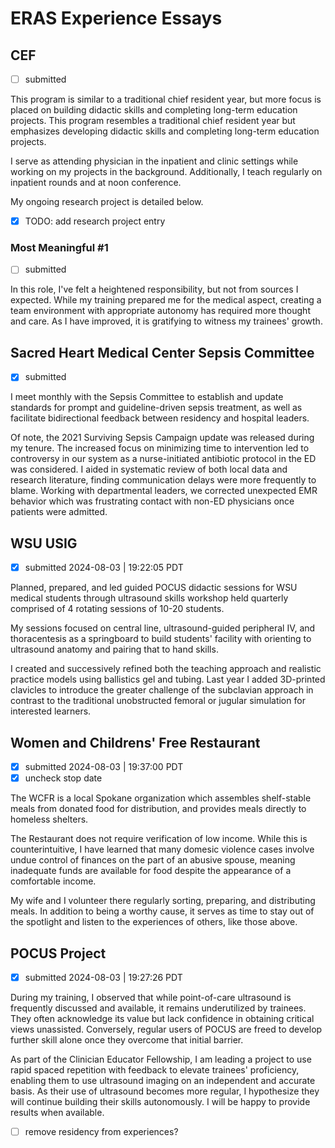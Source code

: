 # ERAS Experience Essays

## CEF

- [ ] submitted

This program is similar to a traditional chief resident year, but more focus is placed on building didactic skills and completing long-term education projects. This program resembles a traditional chief resident year but emphasizes developing didactic skills and completing long-term education projects.

I serve as attending physician in the inpatient and clinic settings while working on my projects in the background. Additionally, I teach regularly on inpatient rounds and at noon conference.

My ongoing research project is detailed below.

- [x] TODO: add research project entry

### Most Meaningful #1

- [ ] submitted

In this role, I've felt a heightened responsibility, but not from sources I expected. While my training prepared me for the medical aspect, creating a team environment with appropriate autonomy has required more thought and care. As I have improved, it is gratifying to witness my trainees' growth.

## Sacred Heart Medical Center Sepsis Committee

- [x] submitted

I meet monthly with the Sepsis Committee to establish and update standards for prompt and guideline-driven sepsis treatment, as well as facilitate bidirectional feedback between residency and hospital leaders.

Of note, the 2021 Surviving Sepsis Campaign update was released during my tenure. The increased focus on minimizing time to intervention led to controversy in our system as a nurse-initiated antibiotic  protocol in the ED was considered. I aided in systematic review of both local data and research literature, finding communication delays were more frequently to blame. Working with departmental leaders, we corrected unexpected EMR behavior which was frustrating contact with non-ED physicians once patients were admitted.

## WSU USIG

- [x] submitted 2024-08-03 | 19:22:05 PDT

Planned, prepared, and led guided POCUS didactic sessions for  WSU medical students through ultrasound skills workshop held quarterly comprised of 4 rotating sessions of 10-20 students.

My sessions focused on central line, ultrasound-guided peripheral IV, and thoracentesis  as a springboard to build students' facility with orienting to ultrasound anatomy and pairing that to hand skills.

I created and successively refined both the teaching approach and realistic practice models using ballistics gel and tubing. Last year I added 3D-printed clavicles to introduce the greater challenge of the subclavian approach in contrast to the traditional unobstructed femoral or jugular simulation for interested learners.

## Women and Childrens' Free Restaurant

- [x] submitted 2024-08-03 | 19:37:00 PDT
- [x] uncheck stop date

The WCFR is a local Spokane organization which assembles shelf-stable meals from donated food for distribution, and provides meals directly to homeless shelters.

The Restaurant does not require verification of low income. While this is counterintuitive, I have learned that many domesic violence cases involve undue control of finances on the part of an abusive spouse, meaning inadequate funds are available for food despite the appearance of a comfortable income.

My wife and I volunteer there regularly sorting, preparing, and distributing meals. In addition to being a worthy cause, it serves as time to stay out of the spotlight and listen to the experiences of others, like those above.

## POCUS Project

- [x] submitted 2024-08-03 | 19:27:26 PDT

During my training, I observed that while point-of-care ultrasound is frequently discussed and available, it remains underutilized by trainees. They often acknowledge its value but lack confidence in obtaining critical views unassisted. Conversely, regular users of POCUS are freed to develop further skill alone once they overcome that initial barrier.

As part of the Clinician Educator Fellowship, I am leading a project to use rapid spaced repetition with feedback to elevate trainees' proficiency, enabling them to use ultrasound imaging on an independent and accurate basis. As their use of ultrasound becomes more regular, I hypothesize they will continue building their skills autonomously. I will be happy to provide results when available.

- [ ] remove residency from experiences?